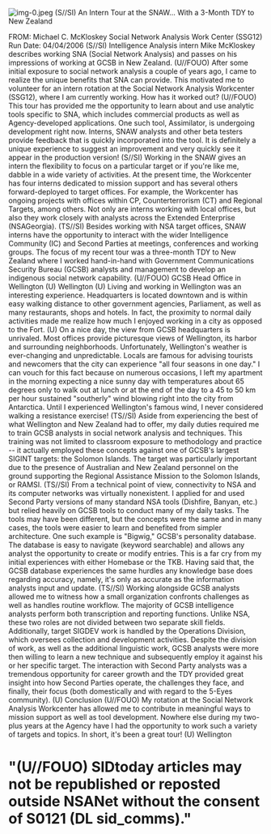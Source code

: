 ![img-0.jpeg](img-0.jpeg)
(S//SI) An Intern Tour at the SNAW... With a 3-Month TDY to New Zealand

FROM: Michael C. McKloskey
Social Network Analysis Work Center (SSG12)
Run Date: 04/04/2006
(S//SI) Intelligence Analysis intern Mike McKloskey describes working SNA (Social Network Analysis) and passes on his impressions of working at GCSB in New Zealand.
(U//FOUO) After some initial exposure to social network analysis a couple of years ago, I came to realize the unique benefits that SNA can provide. This motivated me to volunteer for an intern rotation at the Social Network Analysis Workcenter (SSG12), where I am currently working. How has it worked out?
(U//FOUO) This tour has provided me the opportunity to learn about and use analytic tools specific to SNA, which includes commercial products as well as Agency-developed applications. One such tool, Assimilator, is undergoing development right now. Interns, SNAW analysts and other beta testers provide feedback that is quickly incorporated into the tool. It is definitely a unique experience to suggest an improvement and very quickly see it appear in the production version!
(S//SI) Working in the SNAW gives an intern the flexibility to focus on a particular target or if you're like me, dabble in a wide variety of activities. At the present time, the Workcenter has four interns dedicated to mission support and has several others forward-deployed to target offices. For example, the Workcenter has ongoing projects with offices within CP, Counterterrorism (CT) and Regional Targets, among others. Not only are interns working with local offices, but also they work closely with analysts across the Extended Enterprise (NSAGeorgia).
(TS//SI) Besides working with NSA target offices, SNAW interns have the opportunity to interact with the wider Intelligence Community (IC) and Second Parties at meetings, conferences and working groups. The focus of my recent tour was a three-month TDY to New Zealand where I worked hand-in-hand with Government Communications Security Bureau (GCSB) analysts and management to develop an indigenous social network capability.
(U//FOUO) GCSB Head Office in Wellington
(U) Wellington
(U) Living and working in Wellington was an interesting experience. Headquarters is located downtown and is within easy walking distance to other government agencies, Parliament, as well as many restaurants, shops and hotels. In fact, the proximity to normal daily activities made me realize how much I enjoyed working in a city as opposed to the Fort.
(U) On a nice day, the view from GCSB headquarters is unrivaled. Most offices provide picturesque views of Wellington, its harbor and surrounding neighborhoods. Unfortunately, Wellington's weather is ever-changing and unpredictable. Locals are famous for advising tourists and newcomers that the city can experience "all four seasons in one day." I can vouch for this fact because on numerous occasions, I left my apartment in the morning expecting a nice sunny day with temperatures about 65 degrees only to walk out at lunch or at the end of the day to a 45 to 50 km per hour sustained "southerly" wind blowing right into the city from Antarctica. Until I experienced Wellington's famous wind, I never considered walking a resistance exercise!
(TS//SI) Aside from experiencing the best of what Wellington and New Zealand had to offer, my daily duties required me to train GCSB analysts in social network analysis and techniques. This
training was not limited to classroom exposure to methodology and practice -- it actually employed these concepts against one of GCSB's largest SIGINT targets: the Solomon Islands. The target was particularly important due to the presence of Australian and New Zealand personnel on the ground supporting the Regional Assistance Mission to the Solomon Islands, or RAMSI.
(TS//SI) From a technical point of view, connectivity to NSA and its computer networks was virtually nonexistent. I applied for and used Second Party versions of many standard NSA tools (Dishfire, Banyan, etc.) but relied heavily on GCSB tools to conduct many of my daily tasks. The tools may have been different, but the concepts were the same and in many cases, the tools were easier to learn and benefited from simpler architecture. One such example is "Bigwig," GCSB's personality database. The database is easy to navigate (keyword searchable) and allows any analyst the opportunity to create or modify entries. This is a far cry from my initial experiences with either Homebase or the TKB. Having said that, the GCSB database experiences the same hurdles any knowledge base does regarding accuracy, namely, it's only as accurate as the information analysts input and update.
(TS//SI) Working alongside GCSB analysts allowed me to witness how a small organization confronts challenges as well as handles routine workflow. The majority of GCSB intelligence analysts perform both transcription and reporting functions. Unlike NSA, these two roles are not divided between two separate skill fields. Additionally, target SIGDEV work is handled by the Operations Division, which oversees collection and development activities. Despite the division of work, as well as the additional linguistic work, GCSB analysts were more then willing to learn a new technique and subsequently employ it against his or her specific target. The interaction with Second Party analysts was a tremendous opportunity for career growth and the TDY provided great insight into how Second Parties operate, the challenges they face, and finally, their focus (both domestically and with regard to the 5-Eyes community).
(U) Conclusion
(U//FOUO) My rotation at the Social Network Analysis Workcenter has allowed me to contribute in meaningful ways to mission support as well as tool development. Nowhere else during my two-plus years at the Agency have I had the opportunity to work such a variety of targets and topics. In short, it's been a great tour!
(U) Wellington

# "(U//FOUO) SIDtoday articles may not be republished or reposted outside NSANet without the consent of S0121 (DL sid_comms)."
